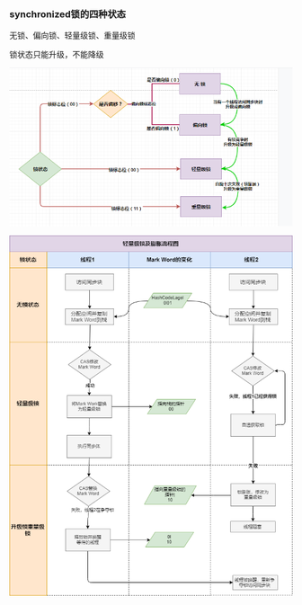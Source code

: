 ### synchronized锁的四种状态

无锁、偏向锁、轻量级锁、重量级锁      

锁状态只能升级，不能降级

![](../../picture/20200603161323889.png)

![](../../picture/20200606123648335.png)




